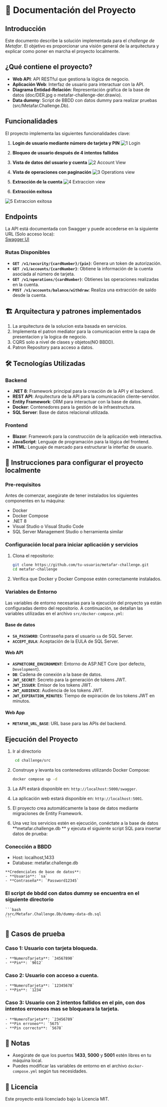 # 📘 Documentación del Proyecto

## Introducción

Este documento describe la solución implementada para el *challenge de Metafar*. El objetivo es proporcionar una visión general de la arquitectura y explicar como poner en marcha el proyecto localmente.
## ¿Qué contiene el proyecto?

- **Web API**: API RESTful que gestiona la lógica de negocio.
- **Aplicación Web**: Interfaz de usuario para interactuar con la API.
- **Diagrama Entidad-Relación**: Representación gráfica de la base de datos (doc/DER.jpg o metafar-challenge-der.drawio).
- **Data dummy**: Script de BBDD con datos dummy para realizar pruebas (src/Metafar.Challenge.Db).

## Funcionalidades

El proyecto implementa las siguientes funcionalidades clave:

1. **Login de usuario mediante número de tarjeta y PIN**
   ![1  Login](https://github.com/user-attachments/assets/0c642915-472b-4197-93a6-5e026ce65cb7)
   
3. **Bloqueo de usuario después de 4 intentos fallidos**
4. **Vista de datos del usuario y cuenta**
   ![2  Account View](https://github.com/user-attachments/assets/2ff924c1-603b-48d4-93f5-9ad46f1cb117)

6. **Vista de operaciones con paginación**
   ![3  Operations view](https://github.com/user-attachments/assets/f16fff8c-8b67-4e37-8a4a-ca09e3c96fca)

8. **Extracción de la cuenta**
   ![4  Extraccion view](https://github.com/user-attachments/assets/8daa15a0-0438-402c-81cf-255d960e9018)
   
10. **Extracción exitosa**

   ![5  Extraccion exitosa](https://github.com/user-attachments/assets/9b2fdbfb-79a1-4232-b34f-0b6cf3d56696)

## Endpoints

La API está documentada con Swagger y puede accederse en la siguiente URL (Solo acceso loca):  
[Swagger UI](http://localhost:5000/swagger/index.html)

### Rutas Disponibles

- **`GET /v1/security/{cardNumber}/{pin}`**: Genera un token de autorización.
- **`GET /v1/accounts/{cardNumber}`**: Obtiene la información de la cuenta asociada al número de tarjeta.
- **`GET /v1/operations/{cardNumber}`**: Obtienes las operaciones realizadas en la cuenta.
- **`POST /v1/accounts/balance/withdraw`**: Realiza una extracción de saldo desde la cuenta.

## 🏗️ Arquitectura y patrones implementados
1. La arquitectura de la solucion esta basada en servicios.
2. Implementa el patron mediator para la comunicacion entre la capa de presentacion y la logica de negocio.
3. CQRS solo a nivel de clases y objetos(NO BBDD).
4. Patron Repository para acceso a datos.

## 🛠️ Tecnologías Utilizadas

### Backend

- **.NET 8**: Framework principal para la creación de la API y el backend.
- **REST API**: Arquitectura de la API para la comunicación cliente-servidor.
- **Entity Framework**: ORM para interactuar con la base de datos.
- **Docker**: Contenedores para la gestión de la infraestructura.
- **SQL Server**: Base de datos relacional utilizada.

### Frontend

- **Blazor**: Framework para la construcción de la aplicación web interactiva.
- **JavaScript**: Lenguaje de programación para la lógica del frontend.
- **HTML**: Lenguaje de marcado para estructurar la interfaz de usuario.

## 🚀 Instrucciones para configurar el proyecto localmente

### Pre-requisitos

Antes de comenzar, asegúrate de tener instalados los siguientes componentes en tu máquina:

- Docker
- Docker Compose
- .NET 8
- Visual Studio o Visual Studio Code
- SQL Server Management Studio o herramienta similar

### Configuración local para iniciar aplicación y servicios

1. Clona el repositorio:

    ```bash
    git clone https://github.com/tu-usuario/metafar-challenge.git
    cd metafar-challenge
    ```

2. Verifica que Docker y Docker Compose estén correctamente instalados.

### Variables de Entorno

Las variables de entorno necesarias para la ejecución del proyecto ya están configuradas dentro del repositorio. A continuación, se detallan las variables utilizadas en el archivo `src/docker-compose.yml`:

#### Base de datos

- **`SA_PASSWORD`**: Contraseña para el usuario `sa` de SQL Server.
- **`ACCEPT_EULA`**: Aceptación de la EULA de SQL Server.

#### Web API

- **`ASPNETCORE_ENVIRONMENT`**: Entorno de ASP.NET Core (por defecto, `Development`).
- **`DB`**: Cadena de conexión a la base de datos.
- **`JWT_SECRET`**: Secreto para la generación de tokens JWT.
- **`JWT_ISSUER`**: Emisor de los tokens JWT.
- **`JWT_AUDIENCE`**: Audiencia de los tokens JWT.
- **`JWT_EXPIRATION_MINUTES`**: Tiempo de expiración de los tokens JWT en minutos.

#### Web App

- **`METAFAR_URL_BASE`**: URL base para las APIs del backend.

## Ejecución del Proyecto
1. Ir al directorio
   ```bash
    cd challenge/src
    ```

3. Construye y levanta los contenedores utilizando Docker Compose:
    ```bash
    docker compose up -d
    ```
4. La API estará disponible en: `http://localhost:5000/swagger`.
5. La aplicación web estará disponible en: `http://localhost:5001`.
6. El proyecto crea automáticamente la base de datos mediante migraciones de Entity Framework.
7. Una vez los servicios estén en ejecución, conéctate a la base de datos  **metafar.challenge.db ** y ejecuta el siguiente script SQL para insertar datos de prueba:

### Conección a BBDD
   * Host: localhost,1433
   * Database: metafar.challenge.db
    
    **Credenciales de base de datos**:
    - **Usuario**: `sa`
    - **Contraseña**: `Password12345`

 ### El script de bbdd con datos dummy se encuentra en el siguiente directorio
    ```bash
    /src/Metafar.Challenge.Db/dummy-data-db.sql
    ```
    
## 🧪 Casos de prueba
### Caso 1: Usuario con tarjeta bloqueda.
    - **NumeroTarjeta**: `34567890`
    - **Pin**: `9012`
### Caso 2: Usuario con acceso a cuenta.
    - **NumeroTarjeta**: `12345678`
    - **Pin**: `1234`
### Caso 3: Usuario con 2 intentos fallidos en el pin, con dos intentos erroneos mas se bloqueara la tarjeta.
    - **NumeroTarjeta**: `23456789`
    - **Pin erroneo**: `5675`
    - **Pin correcto**: `5678`

## 📝 Notas

- Asegúrate de que los puertos **1433**, **5000** y **5001** estén libres en tu máquina local.
- Puedes modificar las variables de entorno en el archivo `docker-compose.yml` según tus necesidades.

## 📜 Licencia

Este proyecto está licenciado bajo la Licencia MIT.

